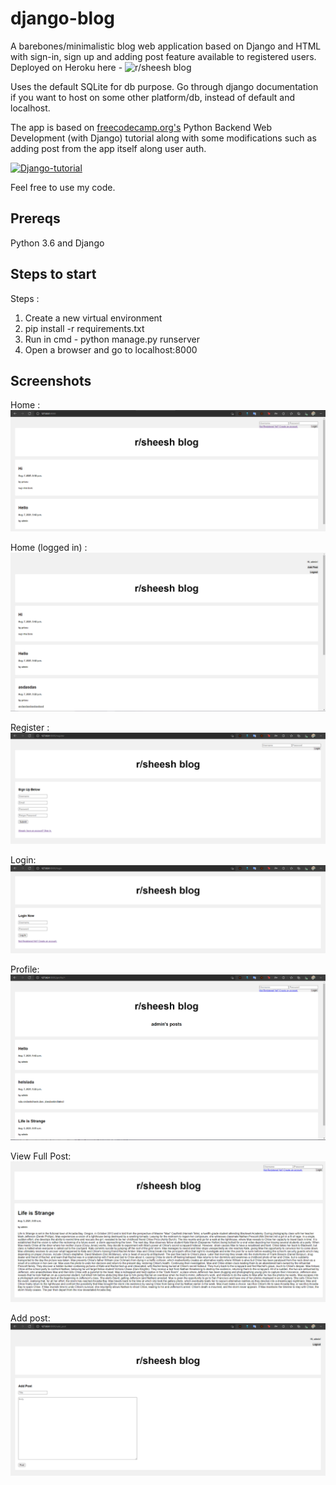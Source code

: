 # django-blog
A barebones/minimalistic blog web application based on Django and HTML with sign-in, sign up and adding post feature available to registered users. Deployed on Heroku here - ![r/sheesh blog](https://app-blog-django.herokuapp.com/)

Uses the default SQLite for db purpose. Go through django documentation if you want to host on some other platform/db, instead of default and localhost.

The app is based on [freecodecamp.org's](freecodecamp.org) Python Backend Web Development (with Django) tutorial along with some modifications such as adding post from the app itself along user auth.


[![Django-tutorial](http://img.youtube.com/vi/jBzwzrDvZ18/0.jpg)](http://www.youtube.com/watch?v=jBzwzrDvZ18 "Python Backend Web Development (with Django)")

Feel free to use my code.

## Prereqs 
Python 3.6 and Django

## Steps to start

Steps :
1. Create a new virtual environment
2. pip install -r requirements.txt
3. Run in cmd - python manage.py runserver
4. Open a browser and go to localhost:8000

## Screenshots

Home :
![home](https://github.com/baasitsharief/django-blog/blob/main/screenshots/home.PNG)

Home (logged in) :
![home-logged-in](https://github.com/baasitsharief/django-blog/blob/main/screenshots/home-logged-in.PNG)

Register :
![register](https://github.com/baasitsharief/django-blog/blob/main/screenshots/register.PNG)

Login:
![login](https://github.com/baasitsharief/django-blog/blob/main/screenshots/login-png.PNG)

Profile:
![profile](https://github.com/baasitsharief/django-blog/blob/main/screenshots/profile-page.PNG)

View Full Post:
![post](https://github.com/baasitsharief/django-blog/blob/main/screenshots/post.PNG)

Add post:
![add-post](https://github.com/baasitsharief/django-blog/blob/main/screenshots/add_post.PNG)
